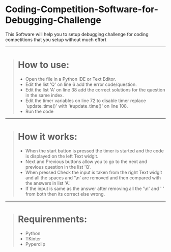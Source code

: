 # Coding-Competition-Software-for-Debugging-Challenge
This Software will help you to setup debugging challenge for coding competitions that you setup without much effort

----
> # How to use:
>  - Open the file in a Python IDE or Text Editor.
>  - Edit the list 'Q' on line 6 add the error code/question.
>  - Edit the list 'A' on line 38 add the correct solutions for the question in the same index.
>  - Edit the timer variables on line 72 to disable timer replace 'update_time()' with '#update_time()' on line 108.
>  - Run the code

----
> # How it works:
>  - When the start button is pressed the timer is started and the code is displayed on the left Text widgit.
>  - Next and Previous buttons allow you to go to the next and previous question in the list 'Q'.
>  - When pressed Check the input is taken from the right Text widgit and all the spaces and '\n' are removed and then compared with the answers in list 'A'.
>  - If the input is same as the answer after removing all the '\n' and ' ' from both then its correct else wrong.

----
> # Requirenments:
>  - Python
>  - TKinter
>  - Pyperclip
